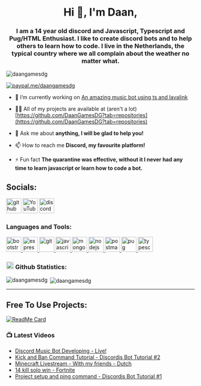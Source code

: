 <h1 align="center">Hi 👋, I'm Daan,</h1>
<h3 align="center">I am a 14 year old discord and Javascript, Typescript and Pug/HTML Enthusiast. I like to create discord bots and to help others to learn how to code. I live in the Netherlands, the typical country where we all complain about the weather no matter what.</h3>

<p align="left"> <img src="https://gpvc.arturio.dev/DaanGamesDG" alt="daangamesdg" /> </p>

[![paypal.me/daangamesdg](https://ionicabizau.github.io/badges/paypal.svg)](https://www.paypal.me/daangamesdg)

- 🔭 I’m currently working on [An amazing music bot using ts and lavalink](https://github.com/Stereo-music-bot)

- 👨‍💻 All of my projects are available at (aren't a lot) [https://github.com/DaanGamesDG?tab=repositories](https://github.com/DaanGamesDG?tab=repositories)

- 💬 Ask me about **anything, I will be glad to help you!**

- 📫 How to reach me **Discord, my favourite platform!**

- ⚡ Fun fact **The quarantine was effective, without it I never had any time to learn javascript or learn how to code a bot.**

## Socials:
[<img src='https://cdn.jsdelivr.net/npm/simple-icons@3.0.1/icons/github.svg' alt='github' height='40'>](https://github.com/DaanGamesDG) [<img src='https://cdn.jsdelivr.net/npm/simple-icons@3.0.1/icons/youtube.svg' alt='YouTube' height='40'>](https://www.youtube.com/channel/Dave) [<img src='https://cdn.jsdelivr.net/npm/simple-icons@3.0.1/icons/discord.svg' alt='discord' height='40'>](https://discord.gg/r2GbkqV)

<h3 align="left">Languages and Tools:</h3>
<p align="left"> <a href="https://getbootstrap.com" target="_blank"> <img src="https://devicons.github.io/devicon/devicon.git/icons/bootstrap/bootstrap-plain.svg" alt="bootstrap" width="40" height="40"/> </a> <a href="https://expressjs.com" target="_blank"> <img src="https://devicons.github.io/devicon/devicon.git/icons/express/express-original-wordmark.svg" alt="express" width="40" height="40"/> </a> <a href="https://git-scm.com/" target="_blank"> <img src="https://www.vectorlogo.zone/logos/git-scm/git-scm-icon.svg" alt="git" width="40" height="40"/> </a> <a href="https://developer.mozilla.org/en-US/docs/Web/JavaScript" target="_blank"> <img src="https://devicons.github.io/devicon/devicon.git/icons/javascript/javascript-original.svg" alt="javascript" width="40" height="40"/> </a> <a href="https://www.mongodb.com/" target="_blank"> <img src="https://devicons.github.io/devicon/devicon.git/icons/mongodb/mongodb-original-wordmark.svg" alt="mongodb" width="40" height="40"/> </a> <a href="https://nodejs.org" target="_blank"> <img src="https://devicons.github.io/devicon/devicon.git/icons/nodejs/nodejs-original-wordmark.svg" alt="nodejs" width="40" height="40"/> </a> <a href="https://postman.com" target="_blank"> <img src="https://www.vectorlogo.zone/logos/getpostman/getpostman-icon.svg" alt="postman" width="40" height="40"/> </a> <a href="https://pugjs.org" target="_blank"> <img src="https://cdn.worldvectorlogo.com/logos/pug.svg" alt="pug" width="40" height="40"/> </a> <a href="https://www.typescriptlang.org/" target="_blank"> <img src="https://devicons.github.io/devicon/devicon.git/icons/typescript/typescript-original.svg" alt="typescript" width="40" height="40"/> </a> </p>

### <img src='https://cdn.jsdelivr.net/npm/simple-icons@3.0.1/icons/github.svg' alt='github' height='20'> **Github Statistics**:
<p><img align="left" src="https://github-readme-stats.vercel.app/api/top-langs?username=daangamesdg&show_icons=true&theme=tokyonight&hide_border=true&locale=en&layout=compact&count_private=true" alt="daangamesdg" /></p>

<p>&nbsp;<img align="center" src="https://github-readme-stats.vercel.app/api?username=daangamesdg&show_icons=true&theme=tokyonight&hide_border=true&locale=en&count_private=true" alt="daangamesdg" /></p>


---

## Free To Use Projects:
[![ReadMe Card](https://github-readme-stats.vercel.app/api/pin/?username=DaanGamesDG&repo=discord-music-bot&theme=tokyonight&hide_border=true)](https://github.com/DaanGamesDG/discord-music-bot)

### 📺 Latest Videos
<!-- YOUTUBE:START -->
- [Discord Music Bot Developing - Live!](https://www.youtube.com/watch?v=URRSuFbddUk)
- [Kick and Ban Command Tutorial - Discordjs Bot Tutorial #2](https://www.youtube.com/watch?v=ceNLrNNT5wU)
- [Minecraft Livestream - With my friends - Dutch](https://www.youtube.com/watch?v=TxLlW99SZR8)
- [14 kill solo win - Fortnite](https://www.youtube.com/watch?v=5gdjU1ZUP6M)
- [Project setup and ping command - Discordjs Bot Tutorial #1](https://www.youtube.com/watch?v=uAMg4ogIap8)
<!-- YOUTUBE:END -->

<!--
**DaanGamesDG/DaanGamesDG** is a ✨ _special_ ✨ repository because its `README.md` (this file) appears on your GitHub profile.

Here are some ideas to get you started:

- 🔭 I’m currently working on ...
- 🌱 I’m currently learning ...
- 👯 I’m looking to collaborate on ...
- 🤔 I’m looking for help with ...
- 💬 Ask me about ...
- 📫 How to reach me: ...
- 😄 Pronouns: ...
- ⚡ Fun fact: ...
-->
[website]: https://codeSTACKr.com  
[youtube]: https://m.youtube.com/channel/UCn9awHv18qumi57E2Hv_jMw 
[discord]: https://discord.gg/r2GbkqV 
[roblox]: https://www.roblox.com/users/188965979/profile

[vscode]: https://code.visualstudio.com
[js]: https://discord.js.org/#/
[node]: https://nodejs.org/en/
[mongo]: https://www.mongodb.com
[git]: https://git-scm.com
[github]: https://github.com
